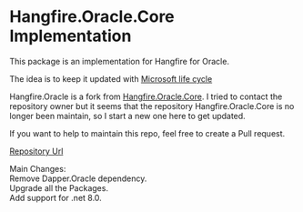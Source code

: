 # Hangfire.Oracle.Core Implementation
This package is an implementation for Hangfire for Oracle.

The idea is to keep it updated with [Microsoft life cycle](https://dotnet.microsoft.com/en-us/learn/dotnet/what-is-dotnet-framework)

Hangfire.Oracle is a fork from [Hangfire.Oracle.Core](https://github.com/akoylu/Hangfire.Oracle.Core). I tried to contact the repository owner but it seems that the repository Hangfire.Oracle.Core is no longer been maintain, so I start a new one here to get updated.

If you want to help to maintain this repo, feel free to create a Pull request.

[Repository Url](https://github.com/fsbflavio/Hangfire.Oracle)

Main Changes:  
Remove Dapper.Oracle dependency.  
Upgrade all the Packages.  
Add support for .net 8.0.